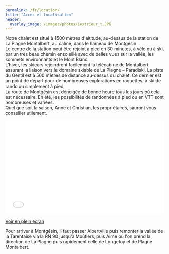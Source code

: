 ```yaml
---
permalink: /fr/location/
title: "Accès et localisation"
header:
  overlay_image: /images/photos/1extrieur_t.JPG
---
```


Notre chalet est situé à 1500 mètres d'altitude, au-dessus de la station de La Plagne Montalbert, au calme, dans le hameau de Montgésin.  
Le centre de la station peut être rejoint à pied en 30 minutes, à vélo ou à ski, par un très beau chemin ensoleillé avec de belles vues sur la vallée, les sommets environnants et le Mont Blanc.  
L’hiver, les skieurs rejoindront facilement la télécabine de Montalbert assurant la liaison vers le domaine skiable de La Plagne – Paradiski. La piste du Gentil est à 500 mètres de distance au-dessus du chalet. Ce dernier est un point de départ pour de nombreuses explorations en raquettes, à ski de rando ou simplement à pied.  
La route de Montgésin est déneigée de bonne heure tous les jours où cela est nécessaire.
En été, les possibilités de randonnées à pied ou en VTT sont nombreuses et variées.  
Quel que soit la saison, Anne et Christian, les propriétaires, sauront vous conseiller utilement.  

<iframe width="100%" height="300px" frameborder="0" allowfullscreen src="//umap.openstreetmap.fr/fr/map/refuge-de-montgesin_644781?scaleControl=false&miniMap=false&scrollWheelZoom=false&zoomControl=true&allowEdit=false&moreControl=false&searchControl=null&tilelayersControl=null&embedControl=null&datalayersControl=false&onLoadPanel=undefined&captionBar=false"></iframe><p><a href="//umap.openstreetmap.fr/fr/map/refuge-de-montgesin_644781">Voir en plein écran</a></p>

Pour arriver à Montgésin, il faut passer Albertville puis remonter la vallée de la Tarentaise via la RN 90 jusqu'à Moûtiers, puis Aime où l'on prend la direction de La Plagne puis rapidement celle de Longefoy et de Plagne Montalbert.  
